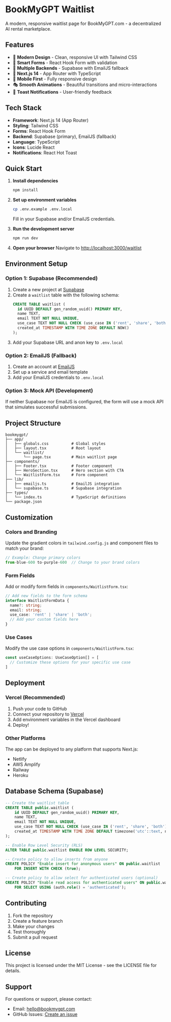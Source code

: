 # BookMyGPT Waitlist

A modern, responsive waitlist page for BookMyGPT.com - a decentralized AI rental marketplace.

## Features

- 🎨 **Modern Design** - Clean, responsive UI with Tailwind CSS
- 📝 **Smart Forms** - React Hook Form with validation
- 🔄 **Multiple Backends** - Supabase with EmailJS fallback
- 🚀 **Next.js 14** - App Router with TypeScript
- 📱 **Mobile First** - Fully responsive design
- 🎭 **Smooth Animations** - Beautiful transitions and micro-interactions
- 🔔 **Toast Notifications** - User-friendly feedback

## Tech Stack

- **Framework**: Next.js 14 (App Router)
- **Styling**: Tailwind CSS
- **Forms**: React Hook Form
- **Backend**: Supabase (primary), EmailJS (fallback)
- **Language**: TypeScript
- **Icons**: Lucide React
- **Notifications**: React Hot Toast

## Quick Start

1. **Install dependencies**
   ```bash
   npm install
   ```

2. **Set up environment variables**
   ```bash
   cp .env.example .env.local
   ```
   Fill in your Supabase and/or EmailJS credentials.

3. **Run the development server**
   ```bash
   npm run dev
   ```

4. **Open your browser**
   Navigate to [http://localhost:3000/waitlist](http://localhost:3000/waitlist)

## Environment Setup

### Option 1: Supabase (Recommended)

1. Create a new project at [Supabase](https://supabase.com)
2. Create a `waitlist` table with the following schema:
   ```sql
   CREATE TABLE waitlist (
     id UUID DEFAULT gen_random_uuid() PRIMARY KEY,
     name TEXT,
     email TEXT NOT NULL UNIQUE,
     use_case TEXT NOT NULL CHECK (use_case IN ('rent', 'share', 'both')),
     created_at TIMESTAMP WITH TIME ZONE DEFAULT NOW()
   );
   ```
3. Add your Supabase URL and anon key to `.env.local`

### Option 2: EmailJS (Fallback)

1. Create an account at [EmailJS](https://www.emailjs.com/)
2. Set up a service and email template
3. Add your EmailJS credentials to `.env.local`

### Option 3: Mock API (Development)

If neither Supabase nor EmailJS is configured, the form will use a mock API that simulates successful submissions.

## Project Structure

```
bookmygpt/
├── app/
│   ├── globals.css          # Global styles
│   ├── layout.tsx           # Root layout
│   └── waitlist/
│       └── page.tsx         # Main waitlist page
├── components/
│   ├── Footer.tsx           # Footer component
│   ├── HeroSection.tsx      # Hero section with CTA
│   └── WaitlistForm.tsx     # Form component
├── lib/
│   ├── emailjs.ts           # EmailJS integration
│   └── supabase.ts          # Supabase integration
├── types/
│   └── index.ts             # TypeScript definitions
└── package.json
```

## Customization

### Colors and Branding

Update the gradient colors in `tailwind.config.js` and component files to match your brand:

```javascript
// Example: Change primary colors
from-blue-600 to-purple-600  // Change to your brand colors
```

### Form Fields

Add or modify form fields in `components/WaitlistForm.tsx`:

```typescript
// Add new fields to the form schema
interface WaitlistFormData {
  name?: string;
  email: string;
  use_case: 'rent' | 'share' | 'both';
  // Add your custom fields here
}
```

### Use Cases

Modify the use case options in `components/WaitlistForm.tsx`:

```typescript
const useCaseOptions: UseCaseOption[] = [
  // Customize these options for your specific use case
]
```

## Deployment

### Vercel (Recommended)

1. Push your code to GitHub
2. Connect your repository to [Vercel](https://vercel.com)
3. Add environment variables in the Vercel dashboard
4. Deploy!

### Other Platforms

The app can be deployed to any platform that supports Next.js:
- Netlify
- AWS Amplify
- Railway
- Heroku

## Database Schema (Supabase)

```sql
-- Create the waitlist table
CREATE TABLE public.waitlist (
    id UUID DEFAULT gen_random_uuid() PRIMARY KEY,
    name TEXT,
    email TEXT NOT NULL UNIQUE,
    use_case TEXT NOT NULL CHECK (use_case IN ('rent', 'share', 'both')),
    created_at TIMESTAMP WITH TIME ZONE DEFAULT timezone('utc'::text, now()) NOT NULL
);

-- Enable Row Level Security (RLS)
ALTER TABLE public.waitlist ENABLE ROW LEVEL SECURITY;

-- Create policy to allow inserts from anyone
CREATE POLICY "Enable insert for anonymous users" ON public.waitlist
    FOR INSERT WITH CHECK (true);

-- Create policy to allow select for authenticated users (optional)
CREATE POLICY "Enable read access for authenticated users" ON public.waitlist
    FOR SELECT USING (auth.role() = 'authenticated');
```

## Contributing

1. Fork the repository
2. Create a feature branch
3. Make your changes
4. Test thoroughly
5. Submit a pull request

## License

This project is licensed under the MIT License - see the LICENSE file for details.

## Support

For questions or support, please contact:
- Email: hello@bookmygpt.com
- GitHub Issues: [Create an issue](https://github.com/yourusername/bookmygpt/issues) 